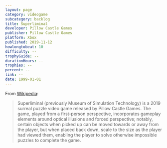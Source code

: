 ```yaml
---
layout: page
category: videogame
subcategory: backlog
title: Superliminal
developer: Pillow Castle Games
publisher: Pillow Castle Games
platform: Xbox
published: 2019-11-12
howlongtobeat: 10
difficulty: --
trophyGuide: --
durationHours: --
trophies: --
percent: --
link: --
date: 1999-01-01
---
```


From [Wikipedia](https://en.wikipedia.org/wiki/Superliminal):

> Superliminal (previously Museum of Simulation Technology) is a 2019 surreal puzzle video game released by Pillow Castle Games. The game, played from a first-person perspective, incorporates gameplay elements around optical illusions and forced perspective; notably, certain objects when picked up can be moved towards or away from the player, but when placed back down, scale to the size as the player had viewed them, enabling the player to solve otherwise impossible puzzles to complete the game.
